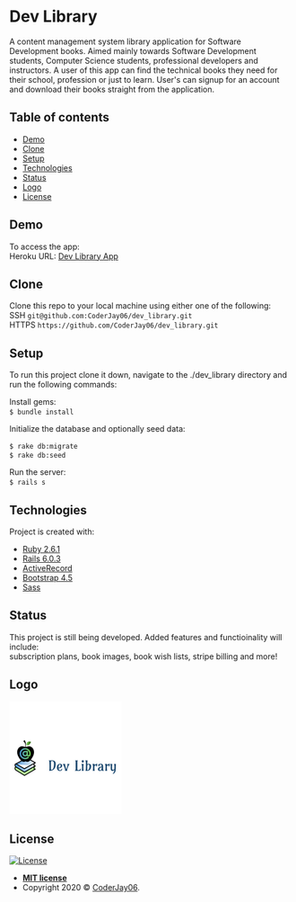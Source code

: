 # Dev Library

A content management system library application for Software Development books. Aimed mainly towards Software Development students, Computer Science students, professional developers and instructors. A user of this app can find the technical books they need for their school, profession or just to learn. User's can signup for an account and download their books straight from the application.

## Table of contents
* [Demo](#demo)
* [Clone](#clone)
* [Setup](#setup)
* [Technologies](#technologies)
* [Status](#status)
* [Logo](#logo)
* [License](#license)

## Demo
To access the app:<br>
Heroku URL: [Dev Library App](https://dev-library-app.herokuapp.com/) <br>

## Clone
Clone this repo to your local machine using either one of the following:<br>
SSH `git@github.com:CoderJay06/dev_library.git`<br>
HTTPS `https://github.com/CoderJay06/dev_library.git`<br>

## Setup
To run this project clone it down, navigate to the ./dev_library directory and run the following commands:<br>

Install gems:<br>
`$ bundle install`

Initialize the database and optionally seed data:<br>
```
$ rake db:migrate
$ rake db:seed
```
Run the server:<br>
`$ rails s`

## Technologies
Project is created with:
* [Ruby 2.6.1](https://www.ruby-lang.org/en/)
* [Rails 6.0.3](https://rubyonrails.org/)
* [ActiveRecord](https://rubygems.org/gems/activerecord/versions/5.0.0.1)
* [Bootstrap 4.5](https://getbootstrap.com/)
* [Sass](https://sass-lang.com/)

## Status
This project is still being developed. Added features and functioinality will include:<br>
subscription plans, book images, book wish lists, stripe billing and more!

## Logo
![Algorithm schema](./app/assets/images/logo.png)

## License

[![License](http://img.shields.io/:license-mit-blue.svg?style=flat-square)](http://badges.mit-license.org)

- **[MIT license](http://opensource.org/licenses/mit-license.php)**
- Copyright 2020 © <a href="https://github.com/CoderJay06" target="_blank">CoderJay06</a>.
	
